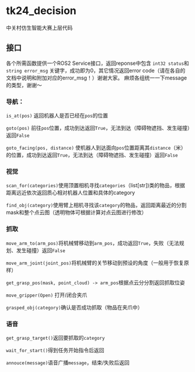 # tk24_decision
中关村仿生智能大赛上层代码


## 接口
各个所需函数提供一个ROS2 Service接口，返回reponse中包含 `int32 status`和`string error_msg` 关键字，成功即为0，其它情况返回error code（请在各自的文档中说明和附加对应的error_msg！）谢谢大家。
麻烦各组统一一下message的类型，谢谢～

### 导航：
`is_at(pos)` 返回机器人是否已经在`pos`的位置

`goto(pos)` 前往`pos`位置，成功到达返回`True`，无法到达（障碍物遮挡、发生碰撞）返回`False`

`goto_facing(pos, distance)` 使机器人到达面向`pos`位置距离其`distance`（米）的位置，成功到达返回`True`，无法到达（障碍物遮挡、发生碰撞）返回`False`


### 视觉
`scan_for(categories)`使用顶置相机寻找`categories`（list[str])类的物品，根据距离远近依次返回质心相对机器人位置和具体的category

`find_obj(category)`使用臂上相机寻找该`category`的物品，返回距离最近的分割mask和整个点云图（透明物体可根据计算对点云图进行修改）


### 抓取
`move_arm_to(arm_pos)`将机械臂移动到`arm_pos`，成功返回`True`，失败（无法规划、发生碰撞）返回`False`

`move_arm_joint(joint_pos)`将机械臂的关节移动到预设的角度（一般用于恢复原样）

`get_grasp_pos(mask, point_cloud) -> arm_pos`根据点云分分割返回抓取位姿

`move_gripper(Open)` 打开/闭合夹爪

`grasped_obj(category)`确认是否成功抓取（物品在夹爪中）


### 语音
`get_grasp_target()`返回要抓取的`category`

`wait_for_start()`得到任务开始指令后返回

`annouce(message)`语音广播`message`，结束/失败后返回

